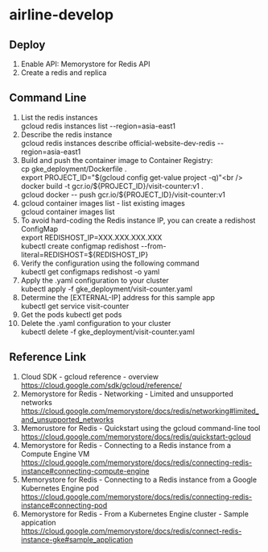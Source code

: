 # airline-develop
## Deploy
1. Enable API: Memorystore for Redis API<br />
2. Create a redis and replica<br />

## Command Line
1. List the redis instances<br />
gcloud redis instances list --region=asia-east1<br />
2. Describe the redis instance<br />
gcloud redis instances describe official-website-dev-redis --region=asia-east1<br />
3. Build and push the container image to Container Registry:<br />
cp gke_deployment/Dockerfile .<br />
export PROJECT_ID="$(gcloud config get-value project -q)"<br />
docker build -t gcr.io/${PROJECT_ID}/visit-counter:v1 .<br />
gcloud docker -- push gcr.io/${PROJECT_ID}/visit-counter:v1<br />
4. gcloud container images list - list existing images<br />
gcloud container images list<br />
5. To avoid hard-coding the Redis instance IP, you can create a redishost ConfigMap<br />
export REDISHOST_IP=XXX.XXX.XXX.XXX<br />
kubectl create configmap redishost --from-literal=REDISHOST=${REDISHOST_IP}<br />
6. Verify the configuration using the following command<br />
kubectl get configmaps redishost -o yaml<br />
7. Apply the .yaml configuration to your cluster<br />
kubectl apply -f gke_deployment/visit-counter.yaml<br />
8. Determine the [EXTERNAL-IP] address for this sample app<br />
kubectl get service visit-counter<br />
9. Get the pods
kubectl get pods
10. Delete the .yaml configuration to your cluster<br />
kubectl delete -f gke_deployment/visit-counter.yaml<br />

## Reference Link
1. Cloud SDK - gcloud reference - overview
https://cloud.google.com/sdk/gcloud/reference/
2. Memorystore for Redis - Networking - Limited and unsupported networks<br />
https://cloud.google.com/memorystore/docs/redis/networking#limited_and_unsupported_networks<br />
3. Memorustore for Redis - Quickstart using the gcloud command-line tool<br />
https://cloud.google.com/memorystore/docs/redis/quickstart-gcloud<br />
4. Memorystore for Redis - Connecting to a Redis instance from a Compute Engine VM<br /> 
https://cloud.google.com/memorystore/docs/redis/connecting-redis-instance#connecting-compute-engine<br />
5. Memorystore for Redis - Connecting to a Redis instance from a Google Kubernetes Engine pod<br />
https://cloud.google.com/memorystore/docs/redis/connecting-redis-instance#connecting-pod<br />
6. Memorystore for Redis - From a Kubernetes Engine cluster - Sample appication<br />
https://cloud.google.com/memorystore/docs/redis/connect-redis-instance-gke#sample_application<br />
